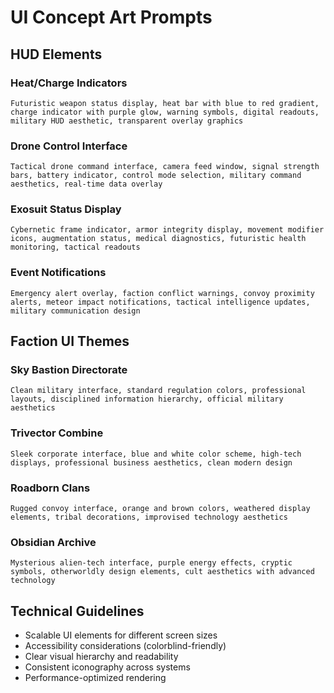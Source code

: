 # UI Concept Art Prompts

## HUD Elements

### Heat/Charge Indicators

```text
Futuristic weapon status display, heat bar with blue to red gradient, charge indicator with purple glow, warning symbols, digital readouts, military HUD aesthetic, transparent overlay graphics
```

### Drone Control Interface

```text
Tactical drone command interface, camera feed window, signal strength bars, battery indicator, control mode selection, military command aesthetics, real-time data overlay
```

### Exosuit Status Display

```text
Cybernetic frame indicator, armor integrity display, movement modifier icons, augmentation status, medical diagnostics, futuristic health monitoring, tactical readouts
```

### Event Notifications

```text
Emergency alert overlay, faction conflict warnings, convoy proximity alerts, meteor impact notifications, tactical intelligence updates, military communication design
```

## Faction UI Themes

### Sky Bastion Directorate

```text
Clean military interface, standard regulation colors, professional layouts, disciplined information hierarchy, official military aesthetics
```

### Trivector Combine  

```text
Sleek corporate interface, blue and white color scheme, high-tech displays, professional business aesthetics, clean modern design
```

### Roadborn Clans

```text
Rugged convoy interface, orange and brown colors, weathered display elements, tribal decorations, improvised technology aesthetics
```

### Obsidian Archive

```text
Mysterious alien-tech interface, purple energy effects, cryptic symbols, otherworldly design elements, cult aesthetics with advanced technology
```

## Technical Guidelines

- Scalable UI elements for different screen sizes
- Accessibility considerations (colorblind-friendly)
- Clear visual hierarchy and readability
- Consistent iconography across systems
- Performance-optimized rendering
